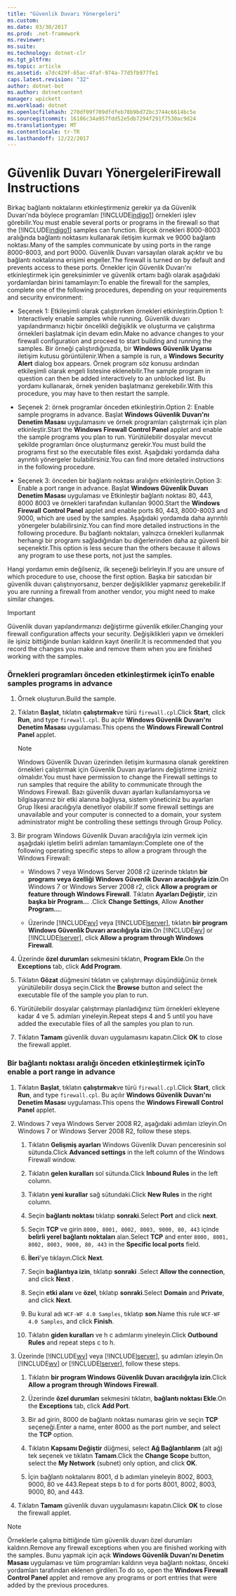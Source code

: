 ```yaml
---
title: "Güvenlik Duvarı Yönergeleri"
ms.custom: 
ms.date: 03/30/2017
ms.prod: .net-framework
ms.reviewer: 
ms.suite: 
ms.technology: dotnet-clr
ms.tgt_pltfrm: 
ms.topic: article
ms.assetid: a7dc429f-65ac-4faf-974a-77d5fb977fe1
caps.latest.revision: "32"
author: dotnet-bot
ms.author: dotnetcontent
manager: wpickett
ms.workload: dotnet
ms.openlocfilehash: 270df09f709dfdfeb78b9bd72bc3744c6614bc5e
ms.sourcegitcommit: 16186c34a957fdd52e5db7294f291f7530ac9d24
ms.translationtype: MT
ms.contentlocale: tr-TR
ms.lasthandoff: 12/22/2017
---
```

# <a name="firewall-instructions"></a><span data-ttu-id="b26a0-102">Güvenlik Duvarı Yönergeleri</span><span class="sxs-lookup"><span data-stu-id="b26a0-102">Firewall Instructions</span></span>
<span data-ttu-id="b26a0-103">Birkaç bağlantı noktalarını etkinleştirmeniz gerekir ya da Güvenlik Duvarı'nda böylece programları [!INCLUDE[indigo1](../../../../includes/indigo1-md.md)] örnekleri işlev görebilir.</span><span class="sxs-lookup"><span data-stu-id="b26a0-103">You must enable several ports or programs in the firewall so that the [!INCLUDE[indigo1](../../../../includes/indigo1-md.md)] samples can function.</span></span> <span data-ttu-id="b26a0-104">Birçok örnekleri 8000-8003 aralığında bağlantı noktasını kullanarak iletişim kurmak ve 9000 bağlantı noktası.</span><span class="sxs-lookup"><span data-stu-id="b26a0-104">Many of the samples communicate by using ports in the range 8000-8003, and port 9000.</span></span> <span data-ttu-id="b26a0-105">Güvenlik Duvarı varsayılan olarak açıktır ve bu bağlantı noktalarına erişimi engeller.</span><span class="sxs-lookup"><span data-stu-id="b26a0-105">The firewall is turned on by default and prevents access to these ports.</span></span> <span data-ttu-id="b26a0-106">Örnekler için Güvenlik Duvarı'nı etkinleştirmek için gereksinimler ve güvenlik ortamı bağlı olarak aşağıdaki yordamlardan birini tamamlayın:</span><span class="sxs-lookup"><span data-stu-id="b26a0-106">To enable the firewall for the samples, complete one of the following procedures, depending on your requirements and security environment:</span></span>  
  
-   <span data-ttu-id="b26a0-107">Seçenek 1: Etkileşimli olarak çalıştırırken örnekleri etkinleştirin.</span><span class="sxs-lookup"><span data-stu-id="b26a0-107">Option 1: Interactively enable samples while running.</span></span> <span data-ttu-id="b26a0-108">Güvenlik duvarı yapılandırmanızı hiçbir öncelikli değişiklik ve oluşturma ve çalıştırma örnekleri başlatmak için devam edin.</span><span class="sxs-lookup"><span data-stu-id="b26a0-108">Make no advance changes to your firewall configuration and proceed to start building and running the samples.</span></span> <span data-ttu-id="b26a0-109">Bir örneği çalıştırdığınızda, bir **Windows Güvenlik Uyarısı** iletişim kutusu görüntülenir.</span><span class="sxs-lookup"><span data-stu-id="b26a0-109">When a sample is run, a **Windows Security Alert** dialog box appears.</span></span> <span data-ttu-id="b26a0-110">Örnek program söz konusu ardından etkileşimli olarak engeli listesine eklenebilir.</span><span class="sxs-lookup"><span data-stu-id="b26a0-110">The sample program in question can then be added interactively to an unblocked list.</span></span> <span data-ttu-id="b26a0-111">Bu yordamı kullanarak, örnek yeniden başlatmanız gerekebilir.</span><span class="sxs-lookup"><span data-stu-id="b26a0-111">With this procedure, you may have to then restart the sample.</span></span>  
  
-   <span data-ttu-id="b26a0-112">Seçenek 2: örnek programlar önceden etkinleştirin.</span><span class="sxs-lookup"><span data-stu-id="b26a0-112">Option 2: Enable sample programs in advance.</span></span> <span data-ttu-id="b26a0-113">Başlat **Windows Güvenlik Duvarı'nı Denetim Masası** uygulamasını ve örnek programları çalıştırmak için plan etkinleştir.</span><span class="sxs-lookup"><span data-stu-id="b26a0-113">Start the **Windows Firewall Control Panel** applet and enable the sample programs you plan to run.</span></span> <span data-ttu-id="b26a0-114">Yürütülebilir dosyalar mevcut şekilde programları önce oluşturmanız gerekir.</span><span class="sxs-lookup"><span data-stu-id="b26a0-114">You must build the programs first so the executable files exist.</span></span> <span data-ttu-id="b26a0-115">Aşağıdaki yordamda daha ayrıntılı yönergeler bulabilirsiniz.</span><span class="sxs-lookup"><span data-stu-id="b26a0-115">You can find more detailed instructions in the following procedure.</span></span>  
  
-   <span data-ttu-id="b26a0-116">Seçenek 3: önceden bir bağlantı noktası aralığını etkinleştirin.</span><span class="sxs-lookup"><span data-stu-id="b26a0-116">Option 3: Enable a port range in advance.</span></span> <span data-ttu-id="b26a0-117">Başlat **Windows Güvenlik Duvarı** **Denetim Masası** uygulaması ve Etkinleştir bağlantı noktası 80, 443, 8000 8003 ve örnekleri tarafından kullanılan 9000.</span><span class="sxs-lookup"><span data-stu-id="b26a0-117">Start the **Windows Firewall** **Control Panel** applet and enable ports 80, 443, 8000-8003 and 9000, which are used by the samples.</span></span> <span data-ttu-id="b26a0-118">Aşağıdaki yordamda daha ayrıntılı yönergeler bulabilirsiniz.</span><span class="sxs-lookup"><span data-stu-id="b26a0-118">You can find more detailed instructions in the following procedure.</span></span> <span data-ttu-id="b26a0-119">Bu bağlantı noktaları, yalnızca örnekleri kullanmak herhangi bir programı sağladığından bu diğerlerinden daha az güvenli bir seçenektir.</span><span class="sxs-lookup"><span data-stu-id="b26a0-119">This option is less secure than the others because it allows any program to use these ports, not just the samples.</span></span>  
  
 <span data-ttu-id="b26a0-120">Hangi yordamın emin değilseniz, ilk seçeneği belirleyin.</span><span class="sxs-lookup"><span data-stu-id="b26a0-120">If you are unsure of which procedure to use, choose the first option.</span></span> <span data-ttu-id="b26a0-121">Başka bir satıcıdan bir güvenlik duvarı çalıştırıyorsanız, benzer değişiklikler yapmanız gerekebilir.</span><span class="sxs-lookup"><span data-stu-id="b26a0-121">If you are running a firewall from another vendor, you might need to make similar changes.</span></span>  
  
> [!IMPORTANT]
>  <span data-ttu-id="b26a0-122">Güvenlik duvarı yapılandırmanızı değiştirme güvenlik etkiler.</span><span class="sxs-lookup"><span data-stu-id="b26a0-122">Changing your firewall configuration affects your security.</span></span> <span data-ttu-id="b26a0-123">Değişiklikleri yapın ve örnekleri ile işiniz bittiğinde bunları kaldırın kayıt önerilir.</span><span class="sxs-lookup"><span data-stu-id="b26a0-123">It is recommended that you record the changes you make and remove them when you are finished working with the samples.</span></span>  
  
### <a name="to-enable-samples-programs-in-advance"></a><span data-ttu-id="b26a0-124">Örnekleri programları önceden etkinleştirmek için</span><span class="sxs-lookup"><span data-stu-id="b26a0-124">To enable samples programs in advance</span></span>  
  
1.  <span data-ttu-id="b26a0-125">Örnek oluşturun.</span><span class="sxs-lookup"><span data-stu-id="b26a0-125">Build the sample.</span></span>  
  
2.  <span data-ttu-id="b26a0-126">Tıklatın **Başlat**, tıklatın **çalıştırmak**ve türü `firewall.cpl`.</span><span class="sxs-lookup"><span data-stu-id="b26a0-126">Click **Start**, click **Run**, and type `firewall.cpl`.</span></span> <span data-ttu-id="b26a0-127">Bu açılır **Windows Güvenlik Duvarı'nı Denetim Masası** uygulaması.</span><span class="sxs-lookup"><span data-stu-id="b26a0-127">This opens the **Windows Firewall Control Panel** applet.</span></span>  
  
    > [!NOTE]
    >  <span data-ttu-id="b26a0-128">Windows Güvenlik Duvarı üzerinden iletişim kurmasına olanak gerektiren örnekleri çalıştırmak için Güvenlik Duvarı ayarlarını değiştirme izniniz olmalıdır.</span><span class="sxs-lookup"><span data-stu-id="b26a0-128">You must have permission to change the Firewall settings to run samples that require the ability to communicate through the Windows Firewall.</span></span> <span data-ttu-id="b26a0-129">Bazı güvenlik duvarı ayarları kullanılamıyorsa ve bilgisayarınız bir etki alanına bağlıysa, sistem yöneticiniz bu ayarları Grup İlkesi aracılığıyla denetliyor olabilir.</span><span class="sxs-lookup"><span data-stu-id="b26a0-129">If some firewall settings are unavailable and your computer is connected to a domain, your system administrator might be controlling these settings through Group Policy.</span></span>  
  
3.  <span data-ttu-id="b26a0-130">Bir program Windows Güvenlik Duvarı aracılığıyla izin vermek için aşağıdaki işletim belirli adımları tamamlayın:</span><span class="sxs-lookup"><span data-stu-id="b26a0-130">Complete one of the following operating specific steps to allow a program through the Windows Firewall:</span></span>  
  
    -   <span data-ttu-id="b26a0-131">Windows 7 veya Windows Server 2008 r2 üzerinde tıklatın **bir programı veya özelliği Windows Güvenlik Duvarı aracılığıyla izin**.</span><span class="sxs-lookup"><span data-stu-id="b26a0-131">On Windows 7 or Windows Server 2008 r2, click **Allow a program or feature through Windows Firewall**.</span></span> <span data-ttu-id="b26a0-132">Tıklatın **Ayarları Değiştir**, izin **başka bir Program...** .</span><span class="sxs-lookup"><span data-stu-id="b26a0-132">Click **Change Settings**, Allow **Another Program…**.</span></span>  
  
    -   <span data-ttu-id="b26a0-133">Üzerinde [!INCLUDE[wv](../../../../includes/wv-md.md)] veya [!INCLUDE[lserver](../../../../includes/lserver-md.md)], tıklatın **bir program Windows Güvenlik Duvarı aracılığıyla izin**.</span><span class="sxs-lookup"><span data-stu-id="b26a0-133">On [!INCLUDE[wv](../../../../includes/wv-md.md)] or [!INCLUDE[lserver](../../../../includes/lserver-md.md)], click **Allow a program through Windows Firewall**.</span></span>  
  
4.  <span data-ttu-id="b26a0-134">Üzerinde **özel durumları** sekmesini tıklatın, **Program Ekle**.</span><span class="sxs-lookup"><span data-stu-id="b26a0-134">On the **Exceptions** tab, click **Add Program**.</span></span>  
  
5.  <span data-ttu-id="b26a0-135">Tıklatın **Gözat** düğmesini tıklatın ve çalıştırmayı düşündüğünüz örnek yürütülebilir dosya seçin.</span><span class="sxs-lookup"><span data-stu-id="b26a0-135">Click the **Browse** button and select the executable file of the sample you plan to run.</span></span>  
  
6.  <span data-ttu-id="b26a0-136">Yürütülebilir dosyalar çalıştırmayı planladığınız tüm örnekleri ekleyene kadar 4 ve 5. adımları yineleyin.</span><span class="sxs-lookup"><span data-stu-id="b26a0-136">Repeat steps 4 and 5 until you have added the executable files of all the samples you plan to run.</span></span>  
  
7.  <span data-ttu-id="b26a0-137">Tıklatın **Tamam** güvenlik duvarı uygulamasını kapatın.</span><span class="sxs-lookup"><span data-stu-id="b26a0-137">Click **OK** to close the firewall applet.</span></span>  
  
### <a name="to-enable-a-port-range-in-advance"></a><span data-ttu-id="b26a0-138">Bir bağlantı noktası aralığı önceden etkinleştirmek için</span><span class="sxs-lookup"><span data-stu-id="b26a0-138">To enable a port range in advance</span></span>  
  
1.  <span data-ttu-id="b26a0-139">Tıklatın **Başlat**, tıklatın **çalıştırmak**ve türü `firewall.cpl`.</span><span class="sxs-lookup"><span data-stu-id="b26a0-139">Click **Start**, click **Run**, and type `firewall.cpl`.</span></span> <span data-ttu-id="b26a0-140">Bu açılır **Windows Güvenlik Duvarı'nı Denetim Masası** uygulaması.</span><span class="sxs-lookup"><span data-stu-id="b26a0-140">This opens the **Windows Firewall Control Panel** applet.</span></span>  
  
2.  <span data-ttu-id="b26a0-141">Windows 7 veya Windows Server 2008 R2, aşağıdaki adımları izleyin.</span><span class="sxs-lookup"><span data-stu-id="b26a0-141">On Windows 7 or Windows Server 2008 R2, follow these steps.</span></span>  
  
    1.  <span data-ttu-id="b26a0-142">Tıklatın **Gelişmiş ayarları** Windows Güvenlik Duvarı penceresinin sol sütunda.</span><span class="sxs-lookup"><span data-stu-id="b26a0-142">Click **Advanced settings** in the left column of the Windows Firewall window.</span></span>  
  
    2.  <span data-ttu-id="b26a0-143">Tıklatın **gelen kuralları** sol sütunda.</span><span class="sxs-lookup"><span data-stu-id="b26a0-143">Click **Inbound Rules** in the left column.</span></span>  
  
    3.  <span data-ttu-id="b26a0-144">Tıklatın **yeni kurallar** sağ sütundaki.</span><span class="sxs-lookup"><span data-stu-id="b26a0-144">Click **New Rules** in the right column.</span></span>  
  
    4.  <span data-ttu-id="b26a0-145">Seçin **bağlantı noktası** tıklatıp **sonraki**.</span><span class="sxs-lookup"><span data-stu-id="b26a0-145">Select **Port** and click **next**.</span></span>  
  
    5.  <span data-ttu-id="b26a0-146">Seçin **TCP** ve girin `8000, 8001, 8002, 8003, 9000, 80, 443` içinde **belirli yerel bağlantı noktaları** alan.</span><span class="sxs-lookup"><span data-stu-id="b26a0-146">Select **TCP** and enter `8000, 8001, 8002, 8003, 9000, 80, 443` in the **Specific local ports** field.</span></span>  
  
    6.  <span data-ttu-id="b26a0-147">**İleri**'ye tıklayın.</span><span class="sxs-lookup"><span data-stu-id="b26a0-147">Click **Next**.</span></span>  
  
    7.  <span data-ttu-id="b26a0-148">Seçin **bağlantıya izin**, tıklatıp **sonraki** .</span><span class="sxs-lookup"><span data-stu-id="b26a0-148">Select **Allow the connection**, and click **Next** .</span></span>  
  
    8.  <span data-ttu-id="b26a0-149">Seçin **etki alanı** ve **özel**, tıklatıp **sonraki**.</span><span class="sxs-lookup"><span data-stu-id="b26a0-149">Select **Domain** and **Private**, and click **Next**.</span></span>  
  
    9. <span data-ttu-id="b26a0-150">Bu kural adı `WCF-WF 4.0 Samples`, tıklatıp **son**.</span><span class="sxs-lookup"><span data-stu-id="b26a0-150">Name this rule `WCF-WF 4.0 Samples`, and click **Finish**.</span></span>  
  
    10. <span data-ttu-id="b26a0-151">Tıklatın **giden kuralları** ve h c adımlarını yineleyin.</span><span class="sxs-lookup"><span data-stu-id="b26a0-151">Click **Outbound Rules** and repeat steps c to h.</span></span>  
  
3.  <span data-ttu-id="b26a0-152">Üzerinde [!INCLUDE[wv](../../../../includes/wv-md.md)] veya [!INCLUDE[lserver](../../../../includes/lserver-md.md)], şu adımları izleyin.</span><span class="sxs-lookup"><span data-stu-id="b26a0-152">On [!INCLUDE[wv](../../../../includes/wv-md.md)] or [!INCLUDE[lserver](../../../../includes/lserver-md.md)], follow these steps.</span></span>  
  
    1.  <span data-ttu-id="b26a0-153">Tıklatın **bir program Windows Güvenlik Duvarı aracılığıyla izin**.</span><span class="sxs-lookup"><span data-stu-id="b26a0-153">Click **Allow a program through Windows Firewall**.</span></span>  
  
    2.  <span data-ttu-id="b26a0-154">Üzerinde **özel durumları** sekmesini tıklatın, **bağlantı noktası Ekle**.</span><span class="sxs-lookup"><span data-stu-id="b26a0-154">On the **Exceptions** tab, click **Add Port**.</span></span>  
  
    3.  <span data-ttu-id="b26a0-155">Bir ad girin, 8000 de bağlantı noktası numarası girin ve seçin **TCP** seçeneği.</span><span class="sxs-lookup"><span data-stu-id="b26a0-155">Enter a name, enter 8000 as the port number, and select the **TCP** option.</span></span>  
  
    4.  <span data-ttu-id="b26a0-156">Tıklatın **Kapsamı Değiştir** düğmesi, select **Ağ Bağlantılarım** (alt ağ) tek seçenek ve tıklatın **Tamam**.</span><span class="sxs-lookup"><span data-stu-id="b26a0-156">Click the **Change Scope** button, select the **My Network** (subnet) only option, and click **OK**.</span></span>  
  
    5.  <span data-ttu-id="b26a0-157">İçin bağlantı noktalarını 8001, d b adımları yineleyin 8002, 8003, 9000, 80 ve 443.</span><span class="sxs-lookup"><span data-stu-id="b26a0-157">Repeat steps b to d for ports 8001, 8002, 8003, 9000, 80, and 443.</span></span>  
  
4.  <span data-ttu-id="b26a0-158">Tıklatın **Tamam** güvenlik duvarı uygulamasını kapatın.</span><span class="sxs-lookup"><span data-stu-id="b26a0-158">Click **OK** to close the firewall applet.</span></span>  
  
> [!NOTE]
>  <span data-ttu-id="b26a0-159">Örneklerle çalışma bittiğinde tüm güvenlik duvarı özel durumları kaldırın.</span><span class="sxs-lookup"><span data-stu-id="b26a0-159">Remove any firewall exceptions when you are finished working with the samples.</span></span> <span data-ttu-id="b26a0-160">Bunu yapmak için açık **Windows Güvenlik Duvarı'nı Denetim Masası** uygulaması ve tüm programları kaldırın veya bağlantı noktası, önceki yordamları tarafından eklenen girdileri.</span><span class="sxs-lookup"><span data-stu-id="b26a0-160">To do so, open the **Windows Firewall Control Panel** applet and remove any programs or port entries that were added by the previous procedures.</span></span>
